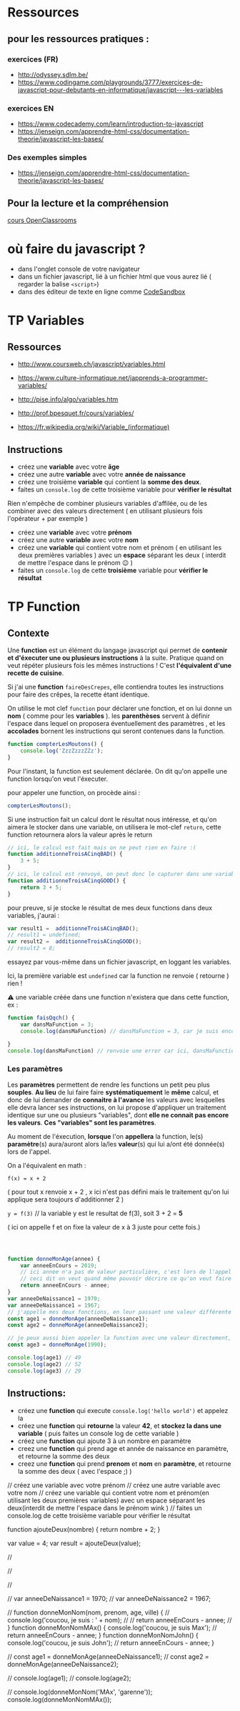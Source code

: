 

<!-- aller [ici](https://adrar-tps.github.io/javascript/) -->

Ressources 
===

pour les ressources pratiques : 
----


### exercices (FR)
- http://odyssey.sdlm.be/
- https://www.codingame.com/playgrounds/3777/exercices-de-javascript-pour-debutants-en-informatique/javascript---les-variables


### exercices EN
- https://www.codecademy.com/learn/introduction-to-javascript
- https://jenseign.com/apprendre-html-css/documentation-theorie/javascript-les-bases/


### Des exemples simples 
- https://jenseign.com/apprendre-html-css/documentation-theorie/javascript-les-bases/
  

Pour la lecture et la compréhension 
----
[cours OpenClassrooms](https://openclassrooms.com/fr/courses/2984401-apprenez-a-coder-avec-javascript)




# où faire du javascript ?

- dans l'onglet console de votre navigateur
- dans un fichier javascript, lié à un fichier html que vous aurez lié ( regarder la balise ```<script>```)
- dans des éditeur de texte en ligne comme [CodeSandbox](https://codesandbox.io/dashboard)


# TP Variables

Ressources
----
- http://www.coursweb.ch/javascript/variables.html

- https://www.culture-informatique.net/japprends-a-programmer-variables/
- http://pise.info/algo/variables.htm
- http://prof.bpesquet.fr/cours/variables/

- https://fr.wikipedia.org/wiki/Variable_(informatique)

Instructions
----

- créez une **variable** avec votre **âge**
- créez une autre **variable** avec votre **année de naissance**
- créez une troisième **variable** qui contient la **somme des deux**.
- faites un ```console.log``` de cette troisième variable pour **vérifier le résultat**
  
Rien n'empêche de combiner plusieurs variables d'affilée, ou de les combiner avec des valeurs directement ( en utilisant plusieurs fois l'opérateur + par exemple )
- créez une **variable** avec votre **prénom**
- créez une autre **variable** avec votre **nom**
- créez une **variable** qui contient votre nom et prénom ( en utilisant les deux premières variables ) avec un **espace** séparant les deux ( interdit de mettre l'espace dans le prénom :wink: ) 
- faites un ```console.log``` de cette **troisième** variable pour **vérifier le résultat**


# TP Function

Contexte 
-----

Une **function** est un élément du langage javascript qui permet de **contenir et d'éxecuter une ou plusieurs instructions** à la suite. 
Pratique quand on veut répéter plusieurs fois les mêmes instructions ! C'est **l'équivalent d'une recette de cuisine**.

Si j'ai une **function** ```faireDesCrepes```, elle contiendra toutes les instructions pour faire des crêpes, la recette étant identique.


On utilise le mot clef ```function``` pour déclarer une fonction, et on lui donne un **nom** ( comme pour les **variables** ). les **parenthèses** servent à définir l'espace dans lequel on proposera éventuellement des paramètres , et les **accolades** bornent les instructions qui seront contenues dans la function.

```javascript
function compterLesMoutons() {
    console.log('ZzzZzzzZZz');
}
```
Pour l'instant, la function est seulement déclarée.
On dit qu'on appelle une function lorsqu'on veut l'éxecuter.

pour appeler une function, on procède ainsi : 
```javascript
compterLesMoutons();
```

Si une instruction fait un calcul dont le résultat nous intéresse, et qu'on aimera le stocker dans une variable, on utilisera le mot-clef ```return```, cette function retournera alors la valeur après le return 

```javascript
// ici, le calcul est fait mais on ne peut rien en faire :(
function additionneTroisACinqBAD() {
    3 + 5;
}
// ici, le calcul est renvoyé, on peut donc le capturer dans une variable par exemple !
function additionneTroisACinqGOOD() {
    return 3 + 5;
}

```
pour preuve, si je stocke le résultat de mes deux functions dans deux variables, j'aurai :

```javascript
var result1 =  additionneTroisACinqBAD();
// result1 = undefined;
var result2 =  additionneTroisACinqGOOD();
// result2 = 8;

```

essayez par vous-même dans un fichier javascript, en loggant les variables.

Ici, la première variable est ```undefined``` car la function ne renvoie ( retourne ) rien ! 

:warning: une variable créée dans une function n'existera que dans cette function, ex :

```javascript
function faisQqch() {
    var dansMaFunction = 3;
    console.log(dansMaFunction) // dansMaFunction = 3, car je suis encore dans la function

}
console.log(dansMaFunction) // renvoie une error car ici, dansMaFunction n'est pas défini ! 
```
### Les paramètres

Les **paramètres** permettent de rendre les functions un petit peu plus **souples**.
**Au lieu** de lui faire faire **systématiquement** le **même** calcul, et donc de lui demander de **connaitre à l'avance** les valeurs avec lesquelles elle devra lancer ses instructions, on lui propose d'appliquer un traitement identique sur une ou plusieurs "variables", dont **elle ne connait pas encore les valeurs**. **Ces "variables" sont les paramètres**.

Au moment de l'éxecution, **lorsque** l'on **appellera** la function, le(s) **paramètre**(s) aura/auront alors la/les **valeur**(s) qui lui a/ont été donnée(s) lors de l'appel.

On a l'équivalent en math :

```f(x) = x + 2 ```

( pour tout x renvoie x + 2 , x ici n'est pas défini mais le traitement qu'on lui applique sera toujours d'additionner 2 )

```y = f(3)``` // la variable y est le resultat de f(3), soit 3 + 2 = **5**

( ici on appelle f et on fixe la valeur de x à 3 juste pour cette fois.)


```javascript



function donneMonAge(annee) {
	var anneeEnCours = 2019;
    // ici annee n'a pas de valeur particulière, c'est lors de l'appel qu'on le fixera.
    // ceci dit on veut quand même pouvoir décrire ce qu'on veut faire de ce paramètre, il faut donc lui donner un nom pour le manipuler :)
	return anneeEnCours - annee;
}
var anneeDeNaissance1 = 1970;
var anneeDeNaissance1 = 1967;
// j'appelle mes deux fonctions, en leur passant une valeur différente ( stockée dans les deux variable)
const age1 = donneMonAge(anneeDeNaissance1);
const age2 = donneMonAge(anneeDeNaissance2);

// je peux aussi bien appeler la function avec une valeur directement,
const age3 = donneMonAge(1990);

console.log(age1) // 49
console.log(age2) // 52
console.log(age3) // 29
```

Instructions:
-----
 - créez une **function** qui execute ```console.log('hello world')``` et appelez la
 - créez une **function** qui **retourne** la valeur **42**, et **stockez la dans une variable** ( puis faites un console log de cette variable )
 - créez une **function** qui ajoute 3 à un nombre en paramètre
 - creez une **function** qui prend age et année de naissance en paramètre, et retourne la somme des deux
 - creez une **function** qui prend **prenom** et **nom** en **paramètre**, et retourne la somme des deux ( avec l'espace ;) )






// créez une variable avec votre prénom
// créez une autre variable avec votre nom
// créez une variable qui contient votre nom et prénom(en utilisant les deux premières variables) avec un espace séparant les deux(interdit de mettre l'espace dans le prénom wink )
// faites un console.log de cette troisième variable pour vérifier le résultat

function ajouteDeux(nombre) {
	return nombre + 2;
}

var value = 4;
var result = ajouteDeux(value);

//

//

//

// var anneeDeNaissance1 = 1970;
// var anneeDeNaissance2 = 1967;

// function donneMonNom(nom, prenom, age, ville) {
// 	console.log('coucou, je suis : ' + nom);
// 	// return anneeEnCours - annee;
// }
function donneMonNomMAx() {
	console.log('coucou, je suis Max');
	// return anneeEnCours - annee;
}
function donneMonNomJohn() {
	console.log('coucou, je suis John');
	// return anneeEnCours - annee;
}

// const age1 = donneMonAge(anneeDeNaissance1);
// const age2 = donneMonAge(anneeDeNaissance2);

// console.log(age1);
// console.log(age2);

// console.log(donneMonNom('MAx', 'garenne'));
console.log(donneMonNomMAx());
